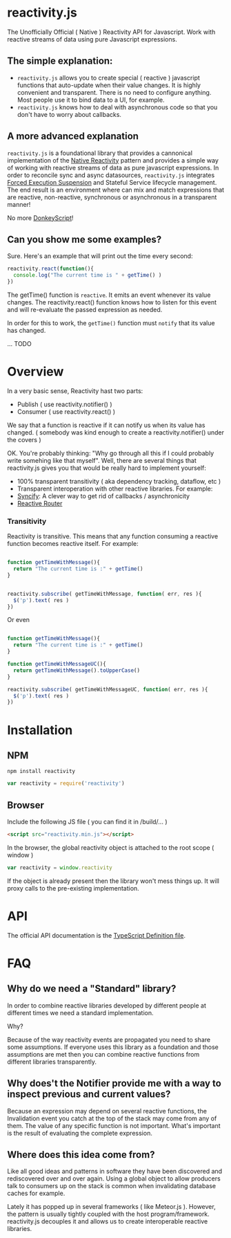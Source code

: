 # reactivity.js

The Unofficially Official ( Native ) Reactivity API for Javascript.
Work with reactive streams of data using pure Javascript expressions.

## The simple explanation:

* `reactivity.js` allows you to create special ( reactive ) javascript functions that auto-update when their value changes. It is highly convenient and transparent. There is no need to configure anything. Most people use it to bind data to a UI, for example. 
* `reactivity.js` knows how to deal with asynchronous code so that you don't have to worry about callbacks.

## A more advanced explanation

`reactivity.js` is a foundational library that provides a cannonical implementation of the [Native Reactivity](https://github.com/aldonline/reactivity/wiki/Native-Reactivity) pattern and provides a simple way of working with reactive streams of data as pure javascript expressions.
In order to reconcile sync and async datasources, `reactivity.js` integrates [Forced Execution Suspension](https://github.com/aldonline/reactivity/wiki/Forced-Execution-Suspension) and Stateful Service lifecycle management.
The end result is an environment where can mix and match expressions that are reactive, non-reactive, synchronous or asynchronous in a transparent manner!

No more [DonkeyScript](https://www.donkeyscript.org/)!


## Can you show me some examples?

Sure. Here's an example that will print out the time every second:

```javascript
reactivity.react(function(){
  console.log("The current time is " + getTime() )
})
```

The getTime() function is `reactive`. It emits an event whenever its value changes. The reactivity.react() function knows how to listen for this event and will re-evaluate the passed expression as needed.

In order for this to work, the `getTime()` function must `notify` that its value has changed.

... TODO

# Overview

In a very basic sense, Reactivity hast two parts:

* Publish ( use reactivity.notifier() )
* Consumer ( use reactivity.react() )

We say that a function is reactive if it can notify us when its value has changed.
( somebody was kind enough to create a reactivity.notifier() under the covers )

OK. You're probably thinking: "Why go through all this if I could probably write somehing like that myself".
Well, there are several things that reactivity.js gives you that would be really hard to implement yourself:

* 100% transparent transitivity ( aka dependency tracking, dataflow, etc )
* Transparent interoperation with other reactive libraries. For example:
 * [Syncify](https://github.com/aldonline/syncify): A clever way to get rid of callbacks / asynchronicity
 * [Reactive Router](https://github.com/aldonline/reactive_router)

### Transitivity

Reactivity is transitive. This means that any function consuming a reactive function becomes
reactive itself. For example:

```javascript

function getTimeWithMessage(){
  return "The current time is :" + getTime()
}


reactivity.subscribe( getTimeWithMessage, function( err, res ){
  $('p').text( res )
})


```

Or even


```javascript

function getTimeWithMessage(){
  return "The current time is :" + getTime()
}

function getTimeWithMessageUC(){
  return getTimeWithMessage().toUpperCase()
}

reactivity.subscribe( getTimeWithMessageUC, function( err, res ){
  $('p').text( res )
})


```

# Installation

## NPM

```shell
npm install reactivity
```

```javascript
var reactivity = require('reactivity')
```

## Browser

Include the following JS file ( you can find it in /build/... )

```html
<script src="reactivity.min.js"></script>
```

In the browser, the global reactivity object is attached to the root scope ( window )

```javascript
var reactivity = window.reactivity
```

If the object is already present then the library won't mess things up.
It will proxy calls to the pre-existing implementation.

# API

The official API documentation is the [TypeScript Definition file](https://github.com/aldonline/reactivity/blob/master/reactivity.d.ts).


# FAQ

## Why do we need a "Standard" library?

In order to combine reactive libraries developed by different people at different
times we need a standard implementation.

Why?

Because of the way reactivity events are propagated you need to share some assumptions.
If everyone uses this library as a foundation and those assumptions are met then you can combine
reactive functions from different libraries transparently.

## Why does't the Notifier provide me with a way to inspect previous and current values?

Because an expression may depend on several reactive functions,
the Invalidation event you catch at the top of the stack may come from any of them.
The value of any specific function is not important.
What's important is the result of evaluating the complete expression.

## Where does this idea come from?

Like all good ideas and patterns in software they have been discovered and rediscovered over and over again.
Using a global object to allow producers talk to consumers up on the stack is common when invalidating
database caches for example.

Lately it has popped up in several frameworks ( like Meteor.js ). However, the pattern is usually tightly coupled with the host program/framework.
reactivity.js decouples it and allows us to create interoperable reactive libraries.


